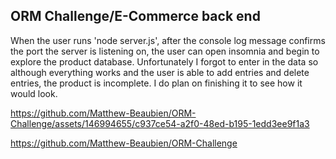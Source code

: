 ## ORM Challenge/E-Commerce back end

When the user runs 'node server.js', after the console log message confirms the port the server is listening on, the user can open insomnia and begin to explore the product database.
Unfortunately I forgot to enter in the data so although everything works and the user is able to add entries and delete entries, the product is incomplete. I do plan on finishing it to see how it would look.



https://github.com/Matthew-Beaubien/ORM-Challenge/assets/146994655/c937ce54-a2f0-48ed-b195-1edd3ee9f1a3

https://github.com/Matthew-Beaubien/ORM-Challenge

